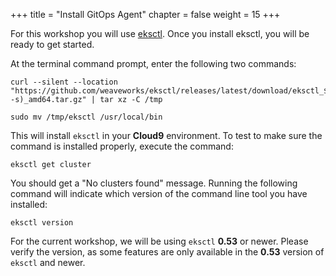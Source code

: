 +++
title = "Install GitOps Agent"
chapter = false
weight = 15
+++

For this workshop you will use [eksctl](https://eksctl.io/introduction/#installation). Once you install eksctl, you will be ready to get started.

At the terminal command prompt, enter the following two commands:

```
curl --silent --location "https://github.com/weaveworks/eksctl/releases/latest/download/eksctl_$(uname -s)_amd64.tar.gz" | tar xz -C /tmp
```

```
sudo mv /tmp/eksctl /usr/local/bin
```

This will install `eksctl` in your **Cloud9** environment. To test to make sure the command is installed properly, execute the command:

```
eksctl get cluster
```

You should get a "No clusters found" message. Running the following command will indicate which version of the command line tool you have installed:

```
eksctl version
```

For the current workshop, we will be using `eksctl` **0.53** or newer. Please verify the version, as some features are only available in the **0.53** version of `eksctl` and newer.
